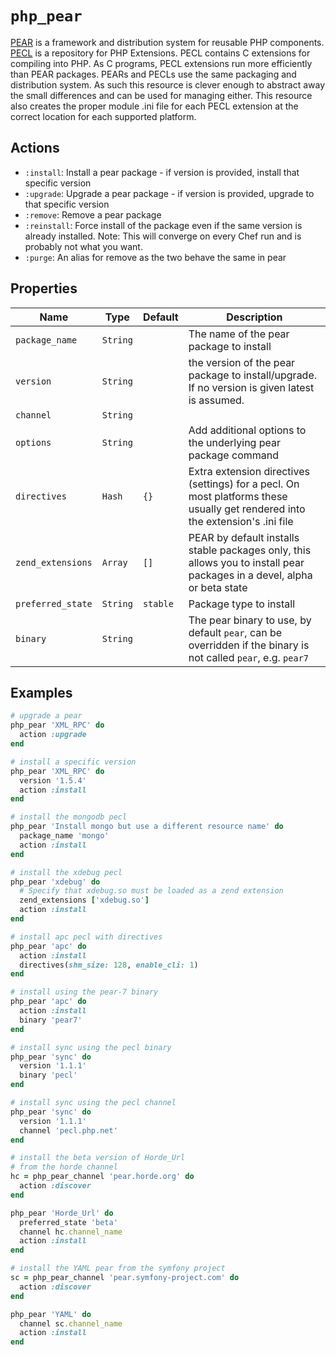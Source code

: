 # `php_pear`

[PEAR](http://pear.php.net/) is a framework and distribution system for reusable PHP components. [PECL](http://pecl.php.net/) is a repository for PHP Extensions. PECL contains C extensions for compiling into PHP. As C programs, PECL extensions run more efficiently than PEAR packages. PEARs and PECLs use the same packaging and distribution system. As such this resource is clever enough to abstract away the small differences and can be used for managing either. This resource also creates the proper module .ini file for each PECL extension at the correct location for each supported platform.

## Actions

- `:install`: Install a pear package - if version is provided, install that specific version
- `:upgrade`: Upgrade a pear package - if version is provided, upgrade to that specific version
- `:remove`: Remove a pear package
- `:reinstall`: Force install of the package even if the same version is already installed. Note: This will converge on every Chef run and is probably not what you want.
- `:purge`: An alias for remove as the two behave the same in pear

## Properties

| Name              | Type     | Default  | Description                                                                                                                   |
| ----------------- | -------- | -------- | ----------------------------------------------------------------------------------------------------------------------------- |
| `package_name`    | `String` |          | The name of the pear package to install                                                                                       |
| `version`         | `String` |          | the version of the pear package to install/upgrade. If no version is given latest is assumed.                                 |
| `channel`         | `String` |          |                                                                                                                               |
| `options`         | `String` |          | Add additional options to the underlying pear package command                                                                 |
| `directives`      | `Hash`   | `{}`     | Extra extension directives (settings) for a pecl. On most platforms these usually get rendered into the extension's .ini file |
| `zend_extensions` | `Array`  | `[]`     | PEAR by default installs stable packages only, this allows you to install pear packages in a devel, alpha or beta state       |
| `preferred_state` | `String` | `stable` | Package type to install                                                                                                       |
| `binary`          | `String` |          | The pear binary to use, by default `pear`, can be overridden if the binary is not called `pear`, e.g. `pear7`                 |

## Examples

```ruby
# upgrade a pear
php_pear 'XML_RPC' do
  action :upgrade
end

# install a specific version
php_pear 'XML_RPC' do
  version '1.5.4'
  action :install
end

# install the mongodb pecl
php_pear 'Install mongo but use a different resource name' do
  package_name 'mongo'
  action :install
end

# install the xdebug pecl
php_pear 'xdebug' do
  # Specify that xdebug.so must be loaded as a zend extension
  zend_extensions ['xdebug.so']
  action :install
end

# install apc pecl with directives
php_pear 'apc' do
  action :install
  directives(shm_size: 128, enable_cli: 1)
end

# install using the pear-7 binary
php_pear 'apc' do
  action :install
  binary 'pear7'
end

# install sync using the pecl binary
php_pear 'sync' do
  version '1.1.1'
  binary 'pecl'
end

# install sync using the pecl channel
php_pear 'sync' do
  version '1.1.1'
  channel 'pecl.php.net'
end

# install the beta version of Horde_Url
# from the horde channel
hc = php_pear_channel 'pear.horde.org' do
  action :discover
end

php_pear 'Horde_Url' do
  preferred_state 'beta'
  channel hc.channel_name
  action :install
end

# install the YAML pear from the symfony project
sc = php_pear_channel 'pear.symfony-project.com' do
  action :discover
end

php_pear 'YAML' do
  channel sc.channel_name
  action :install
end
```
